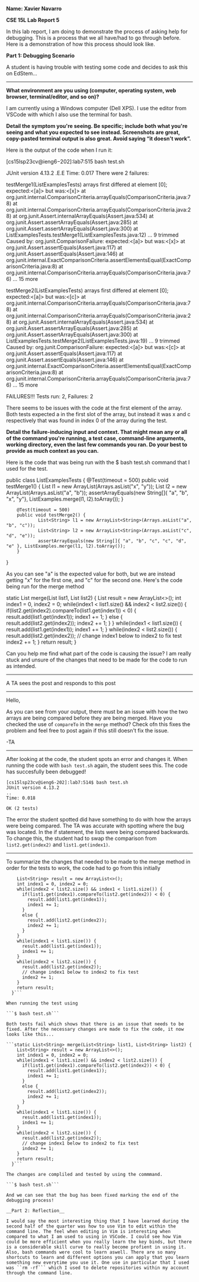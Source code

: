 __Name: Xavier Navarro__

__CSE 15L Lab Report 5__

In this lab report, I am doing to demonstrate the process of asking help for debugging. This is a process that we all have/had to go through before. Here is a demonstration of how this process should look like.

__Part 1: Debugging Scenario__

A student is having trouble with testing some code and decides to ask this on EdStem...

----------------------------------------------------------------------------------------------------------------------------------------------------------------------------

__What environment are you using (computer, operating system, web browser, terminal/editor, and so on)?__

I am currently using a Windows computer (Dell XPS). I use the editor from VSCode with which I also use the terminal for bash.

__Detail the symptom you're seeing. Be specific; include both what you're seeing and what you expected to see instead. Screenshots are great, copy-pasted terminal output is also great. Avoid saying “it doesn't work”.__

Here is the output of the code when I run it:

[cs15lsp23cv@ieng6−202]:lab7:515 bash test.sh 

JUnit version 4.13.2 .E.E Time: 0.017 There were 2 failures:

testMerge1(ListExamplesTests) arrays first differed at element [0]; expected:<[a]> but was:<[x]> at org.junit.internal.ComparisonCriteria.arrayEquals(ComparisonCriteria.java:78) at org.junit.internal.ComparisonCriteria.arrayEquals(ComparisonCriteria.java:28) at org.junit.Assert.internalArrayEquals(Assert.java:534) at org.junit.Assert.assertArrayEquals(Assert.java:285) at org.junit.Assert.assertArrayEquals(Assert.java:300) at ListExamplesTests.testMerge1(ListExamplesTests.java:12) ... 9 trimmed Caused by: org.junit.ComparisonFailure: expected:<[a]> but was:<[x]> at org.junit.Assert.assertEquals(Assert.java:117) at org.junit.Assert.assertEquals(Assert.java:146) at org.junit.internal.ExactComparisonCriteria.assertElementsEqual(ExactComparisonCriteria.java:8) at org.junit.internal.ComparisonCriteria.arrayEquals(ComparisonCriteria.java:76) ... 15 more

testMerge2(ListExamplesTests) arrays first differed at element [0]; expected:<[a]> but was:<[c]> at org.junit.internal.ComparisonCriteria.arrayEquals(ComparisonCriteria.java:78) at org.junit.internal.ComparisonCriteria.arrayEquals(ComparisonCriteria.java:28) at org.junit.Assert.internalArrayEquals(Assert.java:534) at org.junit.Assert.assertArrayEquals(Assert.java:285) at org.junit.Assert.assertArrayEquals(Assert.java:300) at ListExamplesTests.testMerge2(ListExamplesTests.java:19) ... 9 trimmed Caused by: org.junit.ComparisonFailure: expected:<[a]> but was:<[c]> at org.junit.Assert.assertEquals(Assert.java:117) at org.junit.Assert.assertEquals(Assert.java:146) at org.junit.internal.ExactComparisonCriteria.assertElementsEqual(ExactComparisonCriteria.java:8) at org.junit.internal.ComparisonCriteria.arrayEquals(ComparisonCriteria.java:76) ... 15 more

FAILURES!!! Tests run: 2, Failures: 2

There seems to be issues with the code at the first element of the array. Both tests expected a in the first slot of the array, but instead it was x and c respectively that was found in index 0 of the array during the test.

__Detail the failure-inducing input and context. That might mean any or all of the command you're running, a test case, command-line arguments, working directory, even the last few commands you ran. Do your best to provide as much context as you can.__

Here is the code that was being run with the $ bash test.sh command that I used for the test.

public class ListExamplesTests {
        @Test(timeout = 500)
        public void testMerge1() {
                List<String> l1 = new ArrayList<String>(Arrays.asList("x", "y"));
                List<String> l2 = new ArrayList<String>(Arrays.asList("a", "b"));
                assertArrayEquals(new String[]{ "a", "b", "x", "y"}, ListExamples.merge(l1, l2).toArray());
        }

        @Test(timeout = 500)
        public void testMerge2() {
                List<String> l1 = new ArrayList<String>(Arrays.asList("a", "b", "c"));
                List<String> l2 = new ArrayList<String>(Arrays.asList("c", "d", "e"));
                assertArrayEquals(new String[]{ "a", "b", "c", "c", "d", "e" }, ListExamples.merge(l1, l2).toArray());
        }

}


As you can see "a" is the expected value for both, but we are instead getting "x" for the first one, and "c" for the second one. Here's the code being run for the merge method

static List<String> merge(List<String> list1, List<String> list2) {
    List<String> result = new ArrayList<>();
    int index1 = 0, index2 = 0;
    while(index1 < list1.size() && index2 < list2.size()) {
      if(list2.get(index2).compareTo(list1.get(index1)) < 0) {
        result.add(list1.get(index1));
        index1 += 1;
      }
      else {
        result.add(list2.get(index2));
        index2 += 1;
      }
    }
    while(index1 < list1.size()) {
      result.add(list1.get(index1));
      index1 += 1;
    }
    while(index2 < list2.size()) {
      result.add(list2.get(index2));
      // change index1 below to index2 to fix test
      index2 += 1;
    }
    return result;
}

Can you help me find what part of the code is causing the issue? I am really stuck and unsure of the changes that need to be made for the code to run as intended.

----------------------------------------------------------------------------------------------------------------------------------------------------------------------------

A TA sees the post and responds to this post

----------------------------------------------------------------------------------------------------------------------------------------------------------------------------

Hello,

As you can see from your output, there must be an issue with how the two arrays are being compared before they are being merged. Have you checked the use of ```compareTo``` in the ```merge``` method? Check ofn this fixes the problem and feel free to post again if this still doesn't fix the issue.

-TA

----------------------------------------------------------------------------------------------------------------------------------------------------------------------------

After looking at the code, the student spots an error and changes it. When running the code with ```bash test.sh``` again, the student sees this. The code has succesfully been debugged!

```
[cs15lsp23cv@ieng6-202]:lab7:514$ bash test.sh
JUnit version 4.13.2
..
Time: 0.018

OK (2 tests)
```

The error the student spotted did have something to do with how the arrays were being compared. The TA was accurate with spotting where the bug was located. In the if statement, the lists were being compared backwards. To change this, the student had to swap the comparison from ```list2.get(index2)``` and ```list1.get(index1)```.

----------------------------------------------------------------------------------------------------------------------------------------------------------------------------

To summarize the changes that needed to be made to the merge method in order for the tests to work, the code had to go from this initially

```static List<String> merge(List<String> list1, List<String> list2) {
    List<String> result = new ArrayList<>();
    int index1 = 0, index2 = 0;
    while(index2 < list2.size() && index1 < list1.size()) {
      if(list1.get(index1).compareTo(list2.get(index2)) < 0) {
        result.add(list1.get(index1));
        index1 += 1;
      }
      else {
        result.add(list2.get(index2));
        index2 += 1;
      }
    }
    while(index1 < list1.size()) {
      result.add(list1.get(index1));
      index1 += 1;
    }
    while(index2 < list2.size()) {
      result.add(list2.get(index2));
      // change index1 below to index2 to fix test
      index2 += 1;
    }
    return result;
  }```

When running the test using 

```$ bash test.sh```

Both tests fail which shows that there is an issue that needs to be fixed. After the necessary changes are made to fix the code, it now looks like this...

```static List<String> merge(List<String> list1, List<String> list2) {
    List<String> result = new ArrayList<>();
    int index1 = 0, index2 = 0;
    while(index1 < list1.size() && index2 < list2.size()) {
      if(list1.get(index1).compareTo(list2.get(index2)) < 0) {
        result.add(list1.get(index1));
        index1 += 1;
      }
      else {
        result.add(list2.get(index2));
        index2 += 1;
      }
    }
    while(index1 < list1.size()) {
      result.add(list1.get(index1));
      index1 += 1;
    }
    while(index2 < list2.size()) {
      result.add(list2.get(index2));
      // change index1 below to index2 to fix test
      index2 += 1;
    }
    return result;
  }```

The changes are compliled and tested by using the commmand.

```$ bash test.sh```

And we can see that the bug has been fixed marking the end of the debugging process!

__Part 2: Reflection__

I would say the most interesting thing that I have learned during the second half of the quarter was how to use Vim to edit within the command line. The feel when editing in Vim is interesting when compared to what I am used to using in VSCode. I could see how Vim could be more efficient when you really learn the key binds, but there is a considerable skill curve to really become profient in using it. Also, bash commands were cool to learn aswell. There are so many shortcuts to learn and different options you can apply that you learn something new everytime you use it. One use in particular that I used was ``rm -rf``` which I used to delete repositories within my account through the command line.
